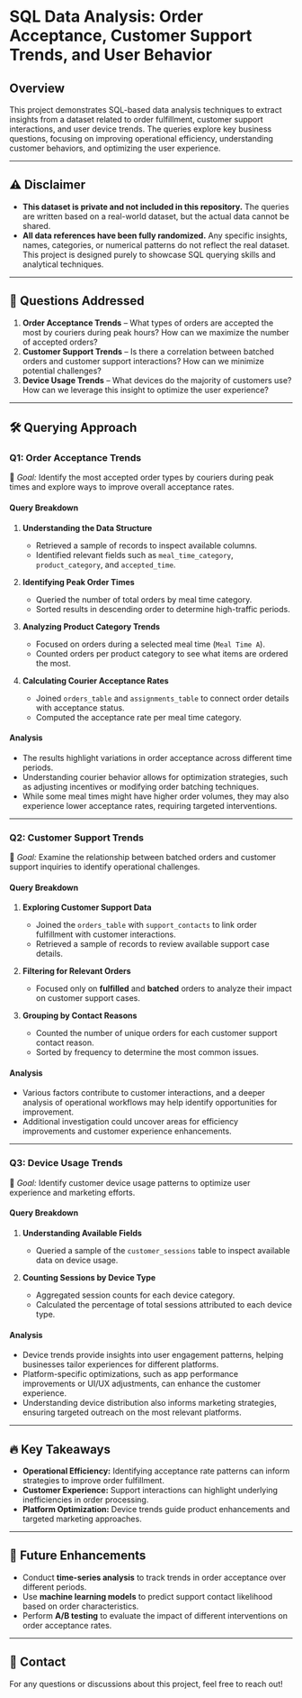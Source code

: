 # SQL Data Analysis: Order Acceptance, Customer Support Trends, and User Behavior

## Overview
This project demonstrates SQL-based data analysis techniques to extract insights from a dataset related to order fulfillment, customer support interactions, and user device trends. The queries explore key business questions, focusing on improving operational efficiency, understanding customer behaviors, and optimizing the user experience.

---

## ⚠️ Disclaimer
- **This dataset is private and not included in this repository.** The queries are written based on a real-world dataset, but the actual data cannot be shared.  
- **All data references have been fully randomized.** Any specific insights, names, categories, or numerical patterns do not reflect the real dataset. This project is designed purely to showcase SQL querying skills and analytical techniques.

---

## 📌 Questions Addressed  

1. **Order Acceptance Trends** – What types of orders are accepted the most by couriers during peak hours? How can we maximize the number of accepted orders?  
2. **Customer Support Trends** – Is there a correlation between batched orders and customer support interactions? How can we minimize potential challenges?  
3. **Device Usage Trends** – What devices do the majority of customers use? How can we leverage this insight to optimize the user experience?  

---

## 🛠️ Querying Approach

### **Q1: Order Acceptance Trends**
📌 *Goal:* Identify the most accepted order types by couriers during peak times and explore ways to improve overall acceptance rates.

#### **Query Breakdown**
1. **Understanding the Data Structure**  
   - Retrieved a sample of records to inspect available columns.
   - Identified relevant fields such as `meal_time_category`, `product_category`, and `accepted_time`.

2. **Identifying Peak Order Times**  
   - Queried the number of total orders by meal time category.
   - Sorted results in descending order to determine high-traffic periods.

3. **Analyzing Product Category Trends**  
   - Focused on orders during a selected meal time (`Meal Time A`).
   - Counted orders per product category to see what items are ordered the most.

4. **Calculating Courier Acceptance Rates**  
   - Joined `orders_table` and `assignments_table` to connect order details with acceptance status.
   - Computed the acceptance rate per meal time category.

#### **Analysis**
- The results highlight variations in order acceptance across different time periods.
- Understanding courier behavior allows for optimization strategies, such as adjusting incentives or modifying order batching techniques.
- While some meal times might have higher order volumes, they may also experience lower acceptance rates, requiring targeted interventions.

---

### **Q2: Customer Support Trends**
📌 *Goal:* Examine the relationship between batched orders and customer support inquiries to identify operational challenges.

#### **Query Breakdown**
1. **Exploring Customer Support Data**  
   - Joined the `orders_table` with `support_contacts` to link order fulfillment with customer interactions.
   - Retrieved a sample of records to review available support case details.

2. **Filtering for Relevant Orders**  
   - Focused only on **fulfilled** and **batched** orders to analyze their impact on customer support cases.

3. **Grouping by Contact Reasons**  
   - Counted the number of unique orders for each customer support contact reason.
   - Sorted by frequency to determine the most common issues.

#### **Analysis**
- Various factors contribute to customer interactions, and a deeper analysis of operational workflows may help identify opportunities for improvement.
- Additional investigation could uncover areas for efficiency improvements and customer experience enhancements.

---

### **Q3: Device Usage Trends**
📌 *Goal:* Identify customer device usage patterns to optimize user experience and marketing efforts.

#### **Query Breakdown**
1. **Understanding Available Fields**  
   - Queried a sample of the `customer_sessions` table to inspect available data on device usage.

2. **Counting Sessions by Device Type**  
   - Aggregated session counts for each device category.
   - Calculated the percentage of total sessions attributed to each device type.

#### **Analysis**
- Device trends provide insights into user engagement patterns, helping businesses tailor experiences for different platforms.
- Platform-specific optimizations, such as app performance improvements or UI/UX adjustments, can enhance the customer experience.
- Understanding device distribution also informs marketing strategies, ensuring targeted outreach on the most relevant platforms.

---

## 🔥 Key Takeaways
- **Operational Efficiency:** Identifying acceptance rate patterns can inform strategies to improve order fulfillment.
- **Customer Experience:** Support interactions can highlight underlying inefficiencies in order processing.
- **Platform Optimization:** Device trends guide product enhancements and targeted marketing approaches.


---

## 🚀 Future Enhancements
- Conduct **time-series analysis** to track trends in order acceptance over different periods.
- Use **machine learning models** to predict support contact likelihood based on order characteristics.
- Perform **A/B testing** to evaluate the impact of different interventions on order acceptance rates.

---

## 🔗 Contact
For any questions or discussions about this project, feel free to reach out!
